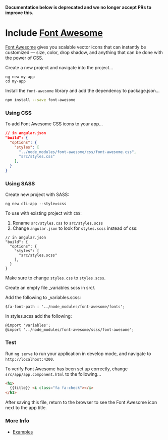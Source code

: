 <!-- Links in /docs/documentation should NOT have `.md` at the end, because they end up in our wiki at release. -->
**Documentation below is deprecated and we no longer accept PRs to improve this.**

# Include [Font Awesome](https://fontawesome.com/)

[Font Awesome](https://fontawesome.com/) gives you scalable vector icons that can instantly be customized — size, color, drop shadow, and anything that can be done with the power of CSS.

Create a new project and navigate into the project...
```
ng new my-app
cd my-app
```

Install the `font-awesome` library and add the dependency to package.json...
```bash
npm install --save font-awesome
```

### Using CSS

To add Font Awesome CSS icons to your app...
```json
// in angular.json
"build": {
  "options": {
    "styles": [
      "../node_modules/font-awesome/css/font-awesome.css",
      "src/styles.css"
    ],
  }
}
```
### Using SASS
Create new project with SASS:
```
ng new cli-app --style=scss
```
To use with existing project with `CSS`:
1. Rename `src/styles.css` to `src/styles.scss`
2. Change `angular.json` to look for `styles.scss` instead of css:
```
// in angular.json
"build": {
  "options": {
    "styles": [
      "src/styles.scss"
    ],
  }
}
```
Make sure to change `styles.css` to `styles.scss`.

Create an empty file _variables.scss in src/.

Add the following to _variables.scss:

```
$fa-font-path : '../node_modules/font-awesome/fonts';
```
In styles.scss add the following:

```
@import 'variables';
@import '../node_modules/font-awesome/scss/font-awesome';
```
### Test

Run `ng serve` to run your application in develop mode, and navigate to `http://localhost:4200`.

To verify Font Awesome has been set up correctly, change `src/app/app.component.html` to the following...
```html
<h1>
  {{title}} <i class="fa fa-check"></i>
</h1>
```

After saving this file, return to the browser to see the Font Awesome icon next to the app title.

### More Info

- [Examples](https://fontawesome.com/how-to-use/on-the-web/setup/getting-started?using=web-fonts-with-css)
